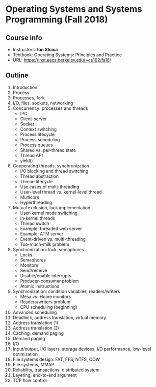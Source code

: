 # Operating Systems and Systems Programming (Fall 2018)

## Course info

- Instructors: **Ion Stoica**
- Textbook: Operating Systems: Principles and Practice
- URL: https://inst.eecs.berkeley.edu/~cs162/fa18/

## Outline

1. Introduction
2. Process
3. Processes, fork
4. I/O, files, sockets, networking
5. Concurrency: processes and threads
   - IPC
   - Client-server
   - Socket
   - Context switching
   - Process lifecycle
   - Process scheduling
   - Process queues
   - Shared vs. per-thread state
   - Thread API
   - yield()
6. Cooperating threads, synchronization
   - I/O blocking and thread switching
   - Thread abstraction
   - Thread lifecycle
   - Use cases of multi-threading
   - User-level thread vs. kernel-level thread
   - Multicore
   - Hyperthreading
7. Mutual exclusion, lock implementation
   - User-kernel mode switching
   - In-kernel threads
   - Thread switch
   - Example: threaded web server
   - Example: ATM server
   - Event-driven vs. multi-threading
   - Too-much-milk problem
8. Synchronization: lock, semaphores
   - Locks
   - Semaphores
   - Monitors
   - Send/receive
   - Disable/enable interrupts
   - Producer-consumer problem
   - Atomic instructions
9. Synchronization: condition variables, readers/writers
   - Mesa vs. Hoare monitors
   - Readers/writers problem
   - CPU scheduling (beginning)
10. Advanced scheduling
11. Deadlock, address translation, virtual memory
12. Address translation (1)
13. Address translation (2) 
14. Caching, demand paging
15. Demand paging
16. I/O
17. Input/output, I/O layers, storage devices, I/O performance, low-level optimization
18. File systems design: FAT, FFS, NTFS, COW
19. File systems, MMAP
20. Reliability, transactions, distributed system
21. Layering, end-to-end argument
22. TCP flow control
